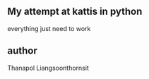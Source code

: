 ## My attempt at kattis in python
everything just need to work

## author
Thanapol Liangsoonthornsit
